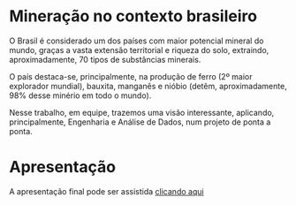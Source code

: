 # Mineração no contexto brasileiro

O Brasil é considerado um dos países com maior potencial mineral do mundo, graças a vasta extensão territorial e riqueza do solo, extraindo, aproximadamente, 70 tipos de substâncias minerais. 

O país destaca-se, principalmente, na produção de ferro (2º maior explorador mundial), bauxita, manganês e nióbio (detêm, aproximadamente, 98% desse minério em todo o mundo). 

Nesse trabalho, em equipe, trazemos uma visão interessante, aplicando, principalmente, Engenharia e Análise de Dados, num projeto de ponta a ponta.

# Apresentação

A apresentação final pode ser assistida [clicando aqui](https://drive.google.com/file/d/1WpOGz0puDpvDWFCe7pRHyrhE14z6BuhE/view?usp=sharing)


